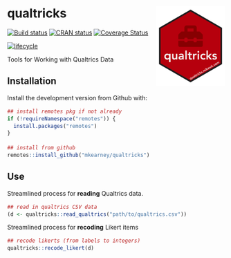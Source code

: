 
<!-- README.md is generated from README.Rmd. Please edit that file -->

# qualtricks <img src="man/figures/logo.png" width="160px" align="right" />

[![Build
status](https://travis-ci.org/mkearney/qualtricks.svg?branch=master)](https://travis-ci.org/mkearney/qualtricks)
[![CRAN
status](https://www.r-pkg.org/badges/version/qualtricks)](https://cran.r-project.org/package=qualtricks)
[![Coverage
Status](https://codecov.io/gh/mkearney/qualtricks/branch/master/graph/badge.svg)](https://codecov.io/gh/mkearney/qualtricks?branch=master)

<!--#![Downloads](https://cranlogs.r-pkg.org/badges/qualtricks)
#![Downloads](https://cranlogs.r-pkg.org/badges/grand-total/qualtricks)-->

[![lifecycle](https://img.shields.io/badge/lifecycle-experimental-orange.svg)](https://www.tidyverse.org/lifecycle/#experimental)

Tools for Working with Qualtrics Data

## Installation

Install the development version from Github with:

``` r
## install remotes pkg if not already
if (!requireNamespace("remotes")) {
  install.packages("remotes")
}

## install from github
remotes::install_github("mkearney/qualtricks")
```

## Use

Streamlined process for **reading** Qualtrics data.

``` r
## read in qualtrics CSV data
(d <- qualtricks::read_qualtrics("path/to/qualtrics.csv"))
```

Streamlined process for **recoding** Likert items

``` r
## recode likerts (from labels to integers)
qualtricks::recode_likert(d)
```
